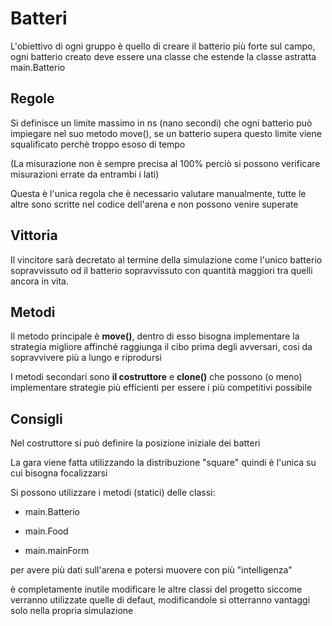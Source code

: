 # Batteri

L'obiettivo di ogni gruppo è quello di creare il batterio più forte sul campo, ogni batterio creato deve essere una classe che estende la classe astratta main.Batterio

## Regole

Si definisce un limite massimo in ns (nano secondi) che ogni batterio può impiegare nel suo metodo move(), se un batterio supera questo limite viene squalificato perchè troppo esoso di tempo

(La misurazione non è sempre precisa al 100% perciò si possono verificare misurazioni errate da entrambi i lati)

Questa è l'unica regola che è necessario valutare manualmente, tutte le altre sono scritte nel codice dell'arena e non possono venire superate

## Vittoria

Il vincitore sarà decretato al termine della simulazione come l'unico batterio sopravvissuto od il batterio sopravvissuto con quantità maggiori tra quelli ancora in vita.

## Metodi

Il metodo principale è **move()**, dentro di esso bisogna implementare la strategia migliore affinché raggiunga il cibo prima degli avversari, cosi da sopravvivere più a lungo e riprodursi

I metodi secondari sono **il costruttore** e **clone()** che possono (o meno) implementare strategie più efficienti per essere i più competitivi possibile

## Consigli

Nel costruttore si può definire la posizione iniziale dei batteri

La gara viene fatta utilizzando la distribuzione "square" quindi è l'unica su cui bisogna focalizzarsi

Si possono utilizzare i metodi (statici) delle classi:

- main.Batterio

- main.Food

- main.mainForm

per avere più dati sull'arena e potersi muovere con più "intelligenza"

è completamente inutile modificare le altre classi del progetto siccome verranno utilizzate quelle di defaut, modificandole si otterranno vantaggi solo nella propria simulazione


